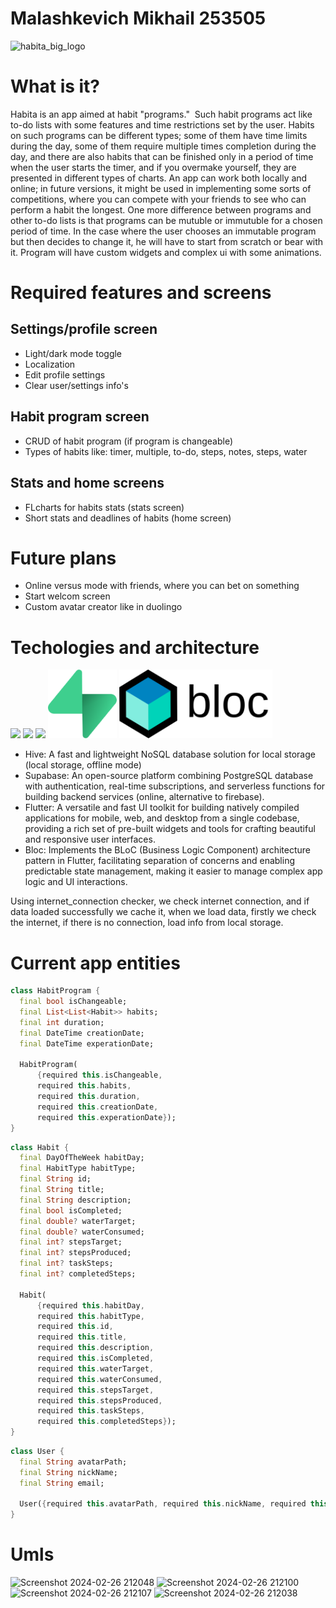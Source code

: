 
# Malashkevich Mikhail 253505

![habita_big_logo](https://github.com/MiksaMalaksa/Habita/assets/112797903/4310f858-e84f-4f3f-a2e0-09023d146c99)

# What is it?
Habita is an app aimed at habit "programs."  Such habit programs act like to-do lists with some features and time restrictions set by the user. Habits on such programs can be different types; some of them have time limits during the day, some of them require multiple times completion during the day, and there are also habits that can be finished only in a period of time when the user starts the timer, and if you overmake yourself, they are presented in different types of charts. An app can work both locally and online; in future versions, it might be used in implementing some sorts of competitions, where you can compete with your friends to see who can perform a habit the longest. One more difference between programs and other to-do lists is that programs can be mutuble or immutuble for a chosen period of time. In the case where the user chooses an immutable program but then decides to change it, he will have to start from scratch or bear with it. Program will have custom widgets and complex ui with some animations.
# Required features and screens

## Settings/profile screen
- Light/dark mode toggle
- Localization
- Edit profile settings
- Clear user/settings info's

## Habit program screen
- CRUD of habit program (if program is changeable)
- Types of habits like: timer, multiple, to-do, steps, notes, steps, water

## Stats and home screens
- FLcharts for habits stats (stats screen)
- Short stats and deadlines of habits (home screen)

# Future plans
- Online versus mode with friends, where you can bet on something
- Start welcom screen
- Custom avatar creator like in duolingo

# Techologies and architecture
<p float="left">
  <img src="https://user-images.githubusercontent.com/25181517/186150365-da1eccce-6201-487c-8649-45e9e99435fd.png" width="110" />
  <img src="https://user-images.githubusercontent.com/25181517/186150304-1568ffdf-4c62-4bdc-9cf1-8d8efcea7c5b.png" width="110" />
  <img src="https://avatars.githubusercontent.com/u/55202745?s=200&v=4"  width="110" />
  <img src= "https://raw.githubusercontent.com/github/explore/f4ec5347a36e06540a69376753a7c37a8cb5a136/topics/supabase/supabase.png" width="110"/>
  <img src= "https://raw.githubusercontent.com/felangel/bloc/master/docs/assets/bloc_logo_full.png" height="110" />
</p>

- Hive: A fast and lightweight NoSQL database solution for local storage (local storage, offline mode)
- Supabase: An open-source platform combining PostgreSQL database with  authentication, real-time subscriptions, and serverless functions for building backend services (online, alternative to firebase).
- Flutter: A versatile and fast UI toolkit for building natively compiled applications for mobile, web, and desktop from a single codebase, providing a rich set of pre-built widgets and tools for crafting beautiful and responsive user interfaces.
- Bloc: Implements the BLoC (Business Logic Component) architecture pattern in Flutter, facilitating separation of concerns and enabling predictable state management, making it easier to manage complex app logic and UI interactions.

Using internet_connection checker, we check internet connection, and if data loaded successfully we cache it, when we load data, firstly we check the internet, if there is no connection, load info from local storage. 

# Current app entities

```dart
class HabitProgram {
  final bool isChangeable;
  final List<List<Habit>> habits;
  final int duration;
  final DateTime creationDate;
  final DateTime experationDate;

  HabitProgram(
      {required this.isChangeable,
      required this.habits,
      required this.duration,
      required this.creationDate,
      required this.experationDate});
}
```

```dart
class Habit {
  final DayOfTheWeek habitDay;
  final HabitType habitType;
  final String id;
  final String title;
  final String description;
  final bool isCompleted;
  final double? waterTarget;
  final double? waterConsumed;
  final int? stepsTarget;
  final int? stepsProduced;
  final int? taskSteps;
  final int? completedSteps;

  Habit(
      {required this.habitDay,
      required this.habitType,
      required this.id,
      required this.title,
      required this.description,
      required this.isCompleted,
      required this.waterTarget,
      required this.waterConsumed,
      required this.stepsTarget,
      required this.stepsProduced,
      required this.taskSteps,
      required this.completedSteps});
}
```

```dart
class User {
  final String avatarPath;
  final String nickName;
  final String email;

  User({required this.avatarPath, required this.nickName, required this.email});
}
```
# Umls
![Screenshot 2024-02-26 212048](https://github.com/MiksaMalaksa/Habita/assets/112797903/4867d9a2-5919-4f27-8673-fbb6c7890e9b)
![Screenshot 2024-02-26 212100](https://github.com/MiksaMalaksa/Habita/assets/112797903/498b95a7-8db6-4b11-9878-d97179b62cd8)
![Screenshot 2024-02-26 212107](https://github.com/MiksaMalaksa/Habita/assets/112797903/9380abdd-6947-4853-bc67-2214b1a58893)
![Screenshot 2024-02-26 212038](https://github.com/MiksaMalaksa/Habita/assets/112797903/cf0d4e09-ae98-492a-b267-9b3561000302)

